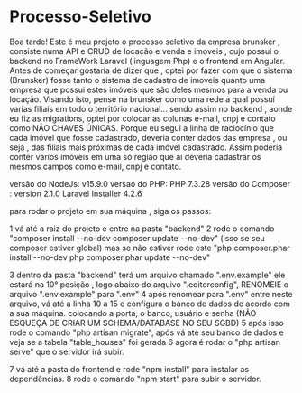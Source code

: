 # Processo-Seletivo
Boa tarde!
Este é meu projeto o processo seletivo da empresa brunsker , consiste numa API e CRUD de locação e venda e imoveis , cujo possui o backend no FrameWork Laravel (linguagem Php) e o frontend em Angular.
Antes de começar gostaria de dizer que , optei por fazer com que o sistema (Brunsker) fosse tanto o sistema de cadastro de imoveis quanto uma empresa que possui estes imóveis que são deles mesmos para a venda ou locação. Visando isto, pense na brunsker como uma rede a qual possuí varias filiais em todo o território nacional... sendo assim no backend , aonde eu fiz as migrations, optei por colocar as colunas e-mail, cnpj e contato como NÃO CHAVES ÚNICAS. Porque eu segui a linha de raciocínio que cada imóvel que fosse cadastrado, deveria conter dados das empresa , ou seja , das filiais mais próximas de cada imóvel cadastrado. Assim poderia conter vários imóveis em uma só região que ai deveria cadastrar os mesmos campos como e-mail, cnpj e contato.

versão do NodeJs: v15.9.0
versao do PHP: PHP 7.3.28
versão do Composer : version 2.1.0
Laravel Installer 4.2.6

para rodar o projeto em sua máquina , siga os passos:

1 vá até a raiz do projeto e entre na pasta "backend"
2 rode o comando
"composer install --no-dev
composer update --no-dev" (isso se seu composer estiver global)
mas se não estiver rode este
"php composer.phar install --no-dev
php composer.phar update --no-dev"

3 dentro da pasta "backend" terá um arquivo chamado ".env.example" ele estará na 10° posição , logo abaixo do arquivo ".editorconfig", RENOMEIE o arquivo ".env.example" para ".env"
4 após renomear para ".env" entre neste arquivo, vá até a linha 10 a 15 e configura o banco de dados de acordo com a sua máquina. colocando a porta, o banco, usuário e senha (NÃO ESQUEÇA DE CRIAR UM SCHEMA/DATABASE NO SEU SGBD)
5 após isso rode o comando "php artisan migrate", após vá até seu banco de dados e veja se a tabela "table_houses" foi gerada
6 agora é rodar o "php artisan serve" que o servidor irá subir.

7 vá até a pasta do frontend e rode "npm install" para instalar as dependências.
8 rode o comando "npm start" para subir o servidor.
